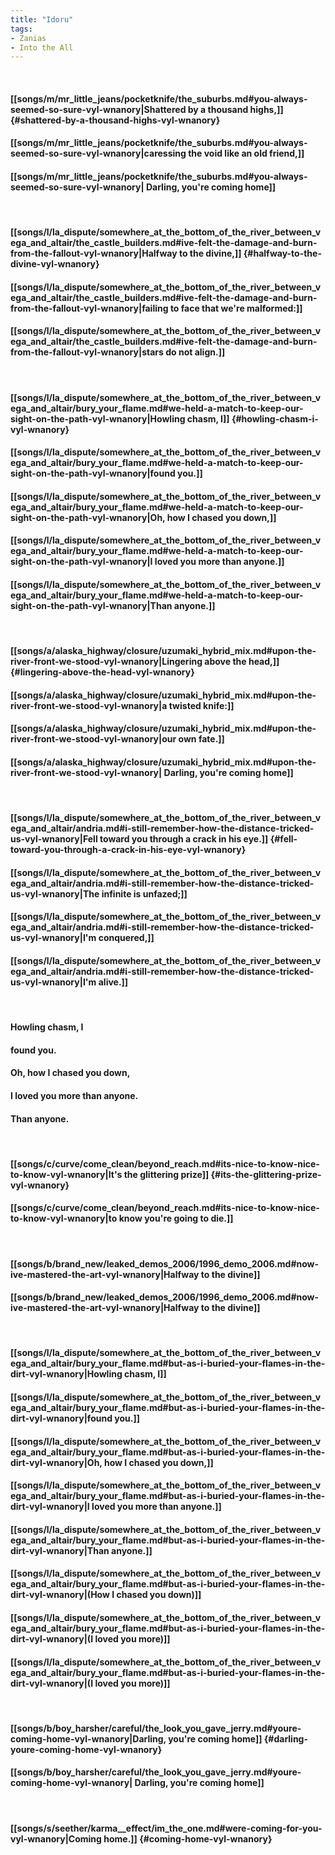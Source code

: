 ```yaml
---
title: "Idoru"
tags:
- Zanias
- Into the All
---
```

&nbsp;
#### [[songs/m/mr_little_jeans/pocketknife/the_suburbs.md#you-always-seemed-so-sure-vyl-wnanory|Shattered by a thousand highs,]] {#shattered-by-a-thousand-highs-vyl-wnanory}
#### [[songs/m/mr_little_jeans/pocketknife/the_suburbs.md#you-always-seemed-so-sure-vyl-wnanory|caressing the void like an old friend,]]
#### [[songs/m/mr_little_jeans/pocketknife/the_suburbs.md#you-always-seemed-so-sure-vyl-wnanory| Darling, you're coming home]]
&nbsp;
#### [[songs/l/la_dispute/somewhere_at_the_bottom_of_the_river_between_vega_and_altair/the_castle_builders.md#ive-felt-the-damage-and-burn-from-the-fallout-vyl-wnanory|Halfway to the divine,]] {#halfway-to-the-divine-vyl-wnanory}
#### [[songs/l/la_dispute/somewhere_at_the_bottom_of_the_river_between_vega_and_altair/the_castle_builders.md#ive-felt-the-damage-and-burn-from-the-fallout-vyl-wnanory|failing to face that we're malformed:]]
#### [[songs/l/la_dispute/somewhere_at_the_bottom_of_the_river_between_vega_and_altair/the_castle_builders.md#ive-felt-the-damage-and-burn-from-the-fallout-vyl-wnanory|stars do not align.]]
&nbsp;
#### [[songs/l/la_dispute/somewhere_at_the_bottom_of_the_river_between_vega_and_altair/bury_your_flame.md#we-held-a-match-to-keep-our-sight-on-the-path-vyl-wnanory|Howling chasm, I]] {#howling-chasm-i-vyl-wnanory}
#### [[songs/l/la_dispute/somewhere_at_the_bottom_of_the_river_between_vega_and_altair/bury_your_flame.md#we-held-a-match-to-keep-our-sight-on-the-path-vyl-wnanory|found you.]]
#### [[songs/l/la_dispute/somewhere_at_the_bottom_of_the_river_between_vega_and_altair/bury_your_flame.md#we-held-a-match-to-keep-our-sight-on-the-path-vyl-wnanory|Oh, how I chased you down,]]
#### [[songs/l/la_dispute/somewhere_at_the_bottom_of_the_river_between_vega_and_altair/bury_your_flame.md#we-held-a-match-to-keep-our-sight-on-the-path-vyl-wnanory|I loved you more than anyone.]]
#### [[songs/l/la_dispute/somewhere_at_the_bottom_of_the_river_between_vega_and_altair/bury_your_flame.md#we-held-a-match-to-keep-our-sight-on-the-path-vyl-wnanory|Than anyone.]]
&nbsp;
#### [[songs/a/alaska_highway/closure/uzumaki_hybrid_mix.md#upon-the-river-front-we-stood-vyl-wnanory|Lingering above the head,]] {#lingering-above-the-head-vyl-wnanory}
#### [[songs/a/alaska_highway/closure/uzumaki_hybrid_mix.md#upon-the-river-front-we-stood-vyl-wnanory|a twisted knife:]]
#### [[songs/a/alaska_highway/closure/uzumaki_hybrid_mix.md#upon-the-river-front-we-stood-vyl-wnanory|our own fate.]]
#### [[songs/a/alaska_highway/closure/uzumaki_hybrid_mix.md#upon-the-river-front-we-stood-vyl-wnanory| Darling, you're coming home]]
&nbsp;
#### [[songs/l/la_dispute/somewhere_at_the_bottom_of_the_river_between_vega_and_altair/andria.md#i-still-remember-how-the-distance-tricked-us-vyl-wnanory|Fell toward you through a crack in his eye.]] {#fell-toward-you-through-a-crack-in-his-eye-vyl-wnanory}
#### [[songs/l/la_dispute/somewhere_at_the_bottom_of_the_river_between_vega_and_altair/andria.md#i-still-remember-how-the-distance-tricked-us-vyl-wnanory|The infinite is unfazed;]]
#### [[songs/l/la_dispute/somewhere_at_the_bottom_of_the_river_between_vega_and_altair/andria.md#i-still-remember-how-the-distance-tricked-us-vyl-wnanory|I'm conquered,]]
#### [[songs/l/la_dispute/somewhere_at_the_bottom_of_the_river_between_vega_and_altair/andria.md#i-still-remember-how-the-distance-tricked-us-vyl-wnanory|I'm alive.]]
&nbsp;
#### Howling chasm, I
#### found you.
#### Oh, how I chased you down,
#### I loved you more than anyone.
#### Than anyone.
&nbsp;
#### [[songs/c/curve/come_clean/beyond_reach.md#its-nice-to-know-nice-to-know-vyl-wnanory|It's the glittering prize]] {#its-the-glittering-prize-vyl-wnanory}
#### [[songs/c/curve/come_clean/beyond_reach.md#its-nice-to-know-nice-to-know-vyl-wnanory|to know you're going to die.]]
&nbsp;
#### [[songs/b/brand_new/leaked_demos_2006/1996_demo_2006.md#now-ive-mastered-the-art-vyl-wnanory|Halfway to the divine]]
#### [[songs/b/brand_new/leaked_demos_2006/1996_demo_2006.md#now-ive-mastered-the-art-vyl-wnanory|Halfway to the divine]]
&nbsp;
#### [[songs/l/la_dispute/somewhere_at_the_bottom_of_the_river_between_vega_and_altair/bury_your_flame.md#but-as-i-buried-your-flames-in-the-dirt-vyl-wnanory|Howling chasm, I]]
#### [[songs/l/la_dispute/somewhere_at_the_bottom_of_the_river_between_vega_and_altair/bury_your_flame.md#but-as-i-buried-your-flames-in-the-dirt-vyl-wnanory|found you.]]
#### [[songs/l/la_dispute/somewhere_at_the_bottom_of_the_river_between_vega_and_altair/bury_your_flame.md#but-as-i-buried-your-flames-in-the-dirt-vyl-wnanory|Oh, how I chased you down,]]
#### [[songs/l/la_dispute/somewhere_at_the_bottom_of_the_river_between_vega_and_altair/bury_your_flame.md#but-as-i-buried-your-flames-in-the-dirt-vyl-wnanory|I loved you more than anyone.]]
#### [[songs/l/la_dispute/somewhere_at_the_bottom_of_the_river_between_vega_and_altair/bury_your_flame.md#but-as-i-buried-your-flames-in-the-dirt-vyl-wnanory|Than anyone.]]
#### [[songs/l/la_dispute/somewhere_at_the_bottom_of_the_river_between_vega_and_altair/bury_your_flame.md#but-as-i-buried-your-flames-in-the-dirt-vyl-wnanory|(How I chased you down)]]
#### [[songs/l/la_dispute/somewhere_at_the_bottom_of_the_river_between_vega_and_altair/bury_your_flame.md#but-as-i-buried-your-flames-in-the-dirt-vyl-wnanory|(I loved you more)]]
#### [[songs/l/la_dispute/somewhere_at_the_bottom_of_the_river_between_vega_and_altair/bury_your_flame.md#but-as-i-buried-your-flames-in-the-dirt-vyl-wnanory|(I loved you more)]]
&nbsp;
#### [[songs/b/boy_harsher/careful/the_look_you_gave_jerry.md#youre-coming-home-vyl-wnanory|Darling, you're coming home]] {#darling-youre-coming-home-vyl-wnanory}
#### [[songs/b/boy_harsher/careful/the_look_you_gave_jerry.md#youre-coming-home-vyl-wnanory| Darling, you're coming home]]
&nbsp;
#### [[songs/s/seether/karma__effect/im_the_one.md#were-coming-for-you-vyl-wnanory|Coming home.]] {#coming-home-vyl-wnanory}
